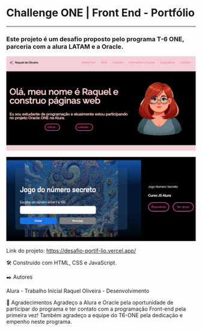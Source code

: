 # Challenge ONE | Front End - Portfólio
---

### Este projeto é um desafio proposto pelo programa T-6 ONE, parceria com a alura LATAM e a Oracle.

<p align="center" >
     <img width="600" heigth="600" src="assets/telaportifolio.png">
</p>


<p align="center" >
     <img width="600" heigth="600" src="assets/Jogons.png">
</p>

Link do projeto: https://desafio-portif-lio.vercel.app/

🛠️ Construído com
HTML, CSS e JavaScript.

✒️ Autores

Alura - Trabalho Inicial 
Raquel Oliveira - Desenvolvimento

🎁 Agradecimentos
Agradeço a Alura e Oracle pela oportunidade de participar do programa e ter contato com a programação Front-end pela primeira vez!
Também agradeço a equipe do T6-ONE pela dedicação e empenho neste programa.



